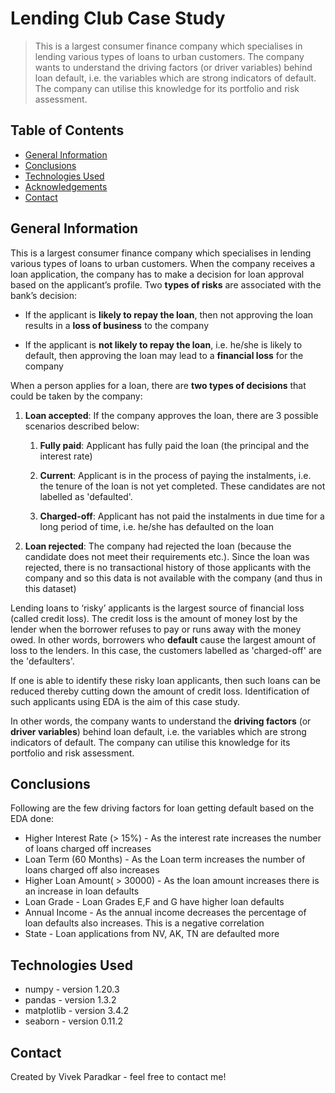 # Lending Club Case Study
> This is a largest consumer finance company which specialises in lending various types of loans to urban customers. The company wants to understand the driving factors (or driver variables) behind loan default, i.e. the variables which are strong indicators of default.  The company can utilise this knowledge for its portfolio and risk assessment. 


## Table of Contents
  - [General Information](#general-information)
  - [Conclusions](#conclusions)
  - [Technologies Used](#technologies-used)
  - [Acknowledgements](#acknowledgements)
  - [Contact](#contact)

## General Information
This is a largest consumer finance company which specialises in lending various types of loans to urban customers. When the company receives a loan application, the company has to make a decision for loan approval based on the applicant’s profile. Two **types of risks** are associated with the bank’s decision:

- If the applicant is **likely to repay the loan**, then not approving the loan results in a **loss of business** to the company

- If the applicant is **not likely to repay the loan**, i.e. he/she is likely to default, then approving the loan may lead to a **financial loss** for the company

When a person applies for a loan, there are **two types of decisions** that could be taken by the company:

1. **Loan accepted**: If the company approves the loan, there are 3 possible scenarios described below:

   1. **Fully paid**: Applicant has fully paid the loan (the principal and the interest rate)

   2. **Current**: Applicant is in the process of paying the instalments, i.e. the tenure of the loan is not yet completed. These candidates are not labelled as 'defaulted'.

   3. **Charged-off**: Applicant has not paid the instalments in due time for a long period of time, i.e. he/she has defaulted on the loan 
   
2. **Loan rejected**: The company had rejected the loan (because the candidate does not meet their requirements etc.). Since the loan was rejected, there is no transactional history of those applicants with the company and so this data is not available with the company (and thus in this dataset)

Lending loans to ‘risky’ applicants is the largest source of financial loss (called credit loss). The credit loss is the amount of money lost by the lender when the borrower refuses to pay or runs away with the money owed. In other words, borrowers who **default** cause the largest amount of loss to the lenders. In this case, the customers labelled as 'charged-off' are the 'defaulters'. 

If one is able to identify these risky loan applicants, then such loans can be reduced thereby cutting down the amount of credit loss. Identification of such applicants using EDA is the aim of this case study.

In other words, the company wants to understand the **driving factors** (or **driver variables**) behind loan default, i.e. the variables which are strong indicators of default.  The company can utilise this knowledge for its portfolio and risk assessment. 

## Conclusions

Following are the few driving factors for loan getting default based on the EDA done:

- Higher Interest Rate (> 15%) - As the interest rate increases the number of loans charged off increases
- Loan Term (60 Months) - As the Loan term increases the number of loans charged off also increases
- Higher Loan Amount( > 30000) - As the loan amount increases there is an increase in loan defaults
- Loan Grade - Loan Grades E,F and G have higher loan defaults
- Annual Income - As the annual income decreases the percentage of loan defaults also increases. This is a negative correlation
- State - Loan applications from NV, AK, TN are defaulted more

## Technologies Used
- numpy - version 1.20.3
- pandas - version 1.3.2
- matplotlib - version 3.4.2
- seaborn - version 0.11.2

## Contact
Created by Vivek Paradkar - feel free to contact me!
